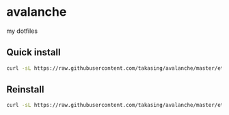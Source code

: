 avalanche
=========

my dotfiles

## Quick install

```sh
curl -sL https://raw.githubusercontent.com/takasing/avalanche/master/etc/install | sh
```

## Reinstall
```sh
curl -sL https://raw.githubusercontent.com/takasing/avalanche/master/etc/reinstall | sh
```

